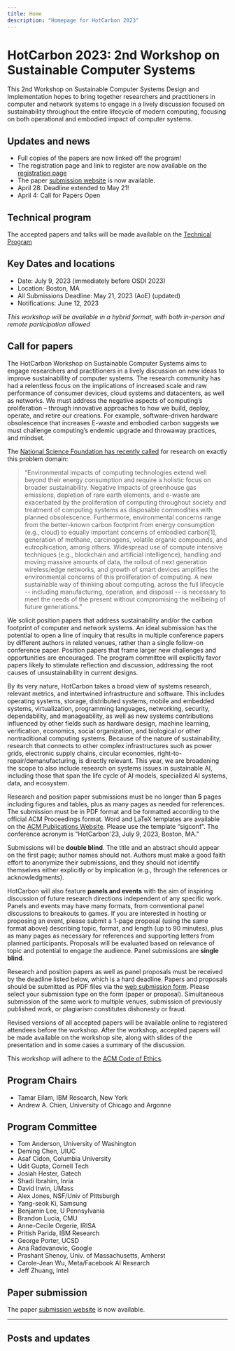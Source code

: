 ```yaml
---
title: Home
description: "Homepage for HotCarbon 2023"
---
```


# HotCarbon 2023: 2nd Workshop on Sustainable Computer Systems

This 2nd Workshop on Sustainable Computer Systems Design and Implementation
hopes to bring together researchers and practitioners in computer and network
systems to engage in a lively discussion focused on sustainability throughout
the entire lifecycle of modern computing, focusing on both operational and
embodied impact of computer systems.

## Updates and news

* Full copies of the papers are now linked off the program!
* The registration page and link to register are now available on the [registration page](/2023/registration)
* The paper [submission website](https://hotcarbon23.hotcrp.com/) is now available.
* April 28: Deadline extended to May 21!
* April 4: Call for Papers Open

## Technical program

The accepted papers and talks will be made available on the [Technical Program](/2023/program)

## Key Dates and locations

* Date: July 9, 2023 (immediately before OSDI 2023)
* Location: Boston, MA
* All Submissions Deadline: May 21, 2023 (AoE) (updated)
* Notifications: June 12, 2023


_This workshop will be available in a hybrid format, with both in-person and remote participation allowed_

## Call for papers

The HotCarbon Workshop on Sustainable Computer Systems aims to engage researchers and practitioners in a lively discussion on new ideas to improve sustainability of computer systems. The research community has had a relentless focus on the implications of increased scale and raw performance of consumer devices, cloud systems and datacenters, as well as networks.  We must  address the negative aspects of computing’s proliferation – through innovative approaches to how we build, deploy, operate, and retire our creations.  For example, software-driven hardware obsolescence that increases E-waste and embodied carbon suggests we must challenge computing’s endemic upgrade and throwaway practices, and mindset.

The [National Science Foundation has recently
called](https://www.nsf.gov/pubs/2022/nsf22060/nsf22060.jsp) for research on
exactly this problem domain:

> “Environmental impacts of computing technologies extend well beyond their energy consumption and require a holistic focus on broader sustainability.  Negative impacts of greenhouse gas emissions, depletion of rare earth elements, and e-waste are exacerbated by the proliferation of computing throughout society and treatment of computing systems as disposable commodities with planned obsolescence. Furthermore, environmental concerns range from the better-known carbon footprint from energy consumption (e.g., cloud) to equally important concerns of embodied carbon[1], generation of methane, carcinogens, volatile organic compounds, and eutrophication, among others. Widespread use of compute intensive techniques (e.g., blockchain and artificial intelligence), handling and moving massive amounts of data, the rollout of next generation wireless/edge networks, and growth of smart devices amplifies the environmental concerns of this proliferation of computing. A new sustainable way of thinking about computing, across the full lifecycle -- including manufacturing, operation, and disposal -- is necessary to meet the needs of the present without compromising the wellbeing of future generations.”

We solicit position papers that address sustainability and/or the carbon footprint of computer and network systems. An ideal submission has the potential to open a line of inquiry that results in multiple conference papers by different authors in related venues, rather than a single follow-on conference paper.  Position papers that frame larger new challenges and opportunities are encouraged. The program committee will explicitly favor papers likely to stimulate reflection and discussion, addressing the root causes of unsustainability in current designs.

By its very nature, HotCarbon takes a broad view of systems research, relevant metrics, and intertwined infrastructure and software. This includes operating systems, storage, distributed systems, mobile and embedded systems, virtualization, programming languages, networking, security, dependability, and manageability, as well as new systems contributions influenced by other fields such as hardware design, machine learning, verification, economics, social organization, and biological or other nontraditional computing systems.  Because of the nature of sustainability, research that connects to other complex infrastructures such as power grids, electronic supply chains, circular economies, right-to-repair/demanufacturing, is directly relevant. This year, we are broadening the scope to also include research on systems issues in sustainable AI, including those that span the life cycle of AI models, specialized AI systems, data, and ecosystem.

Research and position paper submissions must be no longer than __5__ pages including figures and tables, plus as many pages as needed for references.  The submission must be in PDF format and be formatted according to the official ACM Proceedings format. Word and LaTeX templates are available on the [ACM Publications Website](https://www.acm.org/publications/proceedings-template). Please use the template “sigconf”. The conference acronym is “HotCarbon'23, July 9, 2023, Boston, MA."

Submissions will be __double blind__. The title and an abstract should appear on
the first page; author names should not. Authors must make a good faith effort
to anonymize their submissions, and they should not identify themselves either
explicitly or by implication (e.g., through the references or acknowledgments).

HotCarbon will also feature __panels and events__ with the aim of inspiring
discussion of future research directions independent of any specific work.
Panels and events may have many formats, from conventional panel discussions to
breakouts to games. If you are interested in hosting or proposing an event,
please submit a 1-page proposal (using the same format above) describing topic,
format, and length (up to 90 minutes), plus as many pages as necessary for
references and supporting letters from planned participants. Proposals will be
evaluated based on relevance of topic and potential to engage the audience.
Panel submissions are __single blind__. 

Research and position papers as well as panel proposals must be received by the
deadline listed below, which is a hard deadline. Papers and proposals should be
submitted as PDF files via the [web submission form](https://hotcrp.com/). Please select your
submission type on the form (paper or proposal). Simultaneous submission of the
same work to multiple venues, submission of previously published work, or
plagiarism constitutes dishonesty or fraud.

Revised versions of all accepted papers will be available online to registered
attendees before the workshop. After the workshop, accepted papers will be made
available on the workshop site, along with slides of the presentation and in
some cases a summary of the discussion.

This workshop will adhere to the [ACM Code of Ethics](https://www.acm.org/code-of-ethics).

## Program Chairs

* Tamar Eilam, IBM Research, New York
* Andrew A. Chien, University of Chicago and Argonne

## Program Committee

* Tom Anderson, University of Washington
* Deming Chen, UIUC
* Asaf Cidon, Columbia University
* Udit Gupta, Cornell Tech
* Josiah Hester, Gatech
* Shadi Ibrahim, Inria
* David Irwin, UMass
* Alex Jones, NSF/Univ of Pittsburgh
* Yang-seok Ki, Samsung
* Benjamin Lee, U Pennsylvania
* Brandon Lucia, CMU
* Anne-Cecile Orgerie, IRISA
* Pritish Parida, IBM Research
* George Porter, UCSD
* Ana Radovanovic, Google
* Prashant Shenoy, Univ. of Massachusetts, Amherst
* Carole-Jean Wu, Meta/Facebook AI Research
* Jeff Zhuang, Intel

## Paper submission

The paper [submission website](https://hotcarbon23.hotcrp.com/) is now available.

---

## Posts and updates
